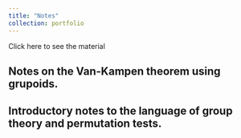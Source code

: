 ```yaml
---
title: "Notes"
collection: portfolio
---
```

Click here to see the material

## Notes on the Van-Kampen theorem using grupoids.

## Introductory notes to the language of group theory and permutation tests.
